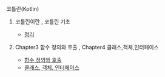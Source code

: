 코틀린(Kotlin)


1. 코틀린이란 , 코틀린 기초
    - [정리](https://github.com/hyejin830/kotlinStudy/blob/master/Chapter1-2/Summary.md)

2. Chapter3 함수 정의와 호출 , Chapter4 클래스,객체,인터페이스
    - [함수 정의와 호출](https://github.com/hyejin830/KotlinStudy/tree/master/KotlinStudyProject/app/src/main/java/com/example/kotlinstudyproject/chapter3)
    - [클래스, 객체, 인터페이스](https://github.com/hyejin830/KotlinStudy/tree/master/KotlinStudyProject/app/src/main/java/com/example/kotlinstudyproject/chapter4)